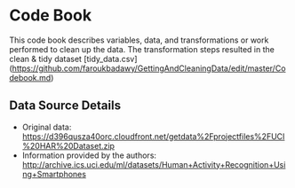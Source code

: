 # Code Book 
This code book describes variables, data, and transformations or work  performed to clean up the data. 
The transformation steps resulted in the clean & tidy dataset [tidy_data.csv] (https://github.com/faroukbadawy/GettingAndCleaningData/edit/master/Codebook.md)

## Data Source Details
* Original data: https://d396qusza40orc.cloudfront.net/getdata%2Fprojectfiles%2FUCI%20HAR%20Dataset.zip
* Information provided by the authors: http://archive.ics.uci.edu/ml/datasets/Human+Activity+Recognition+Using+Smartphones
